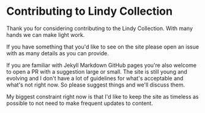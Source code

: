 # Contributing to Lindy Collection

Thank you for considering contributing to the Lindy Collection. With many hands we can make light work. 

If you have something that you'd like to see on the site please open an issue with as many details as you can provide.

If you are familiar with Jekyll Markdown GitHub pages you're also welcome to open a PR with a suggestion large or small.
The site is still young and evolving and I don't have a lot of guidelines for what's acceptable and what's not right now.
So please suggest things and we'll discuss them.

My biggest constraint right now is that I'd like to keep the site as timeless as possible to not need to make frequent updates to content.